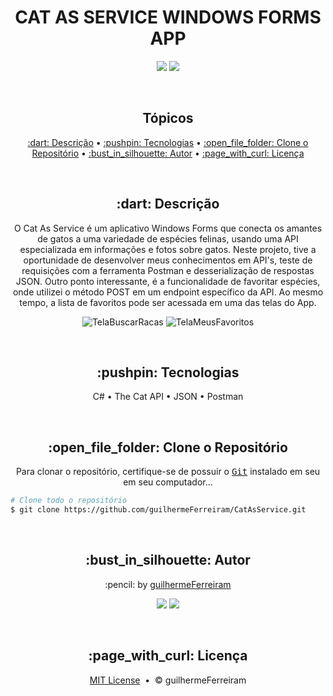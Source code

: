 # <h1 align="center">CAT AS SERVICE WINDOWS FORMS APP</h1>

<p align="center">
  <a href="https://github.com/guilhermeFerreiram/CatAsService/blob/master/LICENSE"><img src="https://img.shields.io/github/license/guilhermeFerreiram/Tamagotchi?Color=323330&style=for-the-badge"/></a>  
  <img src="https://img.shields.io/static/v1?label=Visual+Studio&message=community+2022&color=5C2D91&style=for-the-badge&logo=VisualStudio"/> 
</p>

<br>
<h2 align="center">Tópicos</h2>

<p align="center">
  <a href="#objective">:dart: Descrição</a> &bull;  
  <a href="#techs">:pushpin: Tecnologias</a> &bull;
  <a href="#clone">:open_file_folder: Clone o Repositório</a> &bull;
  <a href="#author">:bust_in_silhouette: Autor</a> &bull; 
  <a href="#license">:page_with_curl: Licença</a>
</p>

<br>
<h2 id="objective" align="center">:dart: Descrição</h2>

<p align="center">O Cat As Service é um aplicativo Windows Forms que conecta os amantes de gatos a uma variedade de espécies felinas, usando uma API especializada em informações e fotos sobre gatos. Neste projeto, tive a oportunidade de desenvolver meus conhecimentos em API's, teste de requisições com a ferramenta Postman e desserialização de respostas JSON. Outro ponto interessante, é a funcionalidade de favoritar espécies, onde utilizei o método POST em um endpoint específico da API. Ao mesmo tempo, a lista de favoritos pode ser acessada em uma das telas do App.</p>

<p align="center">
  <img src="https://github.com/guilhermeFerreiram/CatAsService/assets/153195124/7b979062-8f4f-4543-83aa-3f362f836984" alt="TelaBuscarRacas" />
  <img src="https://github.com/guilhermeFerreiram/CatAsService/assets/153195124/ef7857fe-bc6f-4b75-ae4c-5c83bfe9c230" alt="TelaMeusFavoritos" />
</p>

<br>
<h2 id="techs" align="center">:pushpin: Tecnologias</h2>

<p align="center">
  C# &bull;
  The Cat API &bull;
  JSON &bull;
  Postman
</p>

<br>
<h2 id="clone" align="center">:open_file_folder: Clone o Repositório</h2>

<p align="center">Para clonar o repositório, certifique-se de possuir o <kbd><a href="https://git-scm.com/downloads">Git</a></kbd> instalado em seu em seu computador...</p>

``` bash
# Clone todo o repositório
$ git clone https://github.com/guilhermeFerreiram/CatAsService.git
```

<br>
<h2 align="center" id="author">:bust_in_silhouette: Autor</h2>

<p align="center">:pencil: by <a href="https://github.com/guilhermeFerreiram">guilhermeFerreiram</a></p>
<p align="center"><a href="https://www.linkedin.com/in/guilherme-f-souza/"><img src="https://img.shields.io/static/v1?label=+&message=Guilherme+Ferreira&color=0A66C2&style=flat&logo=linkedin&logoColor=white"/></a> <img src="https://img.shields.io/static/v1?label=+&message=guil.ferreiram@gmail.com&color=EA4335&style=flat&logo=gmail&logoColor=white"/></p>

<br>
<h2 align="center" id="license">:page_with_curl: Licença</h2>

<p align="center"><a href="https://github.com/guilhermeFerreiram/CatAsService/blob/master/LICENSE">MIT License</a> &nbsp;&bull;&nbsp; &copy; guilhermeFerreiram</p>
 
